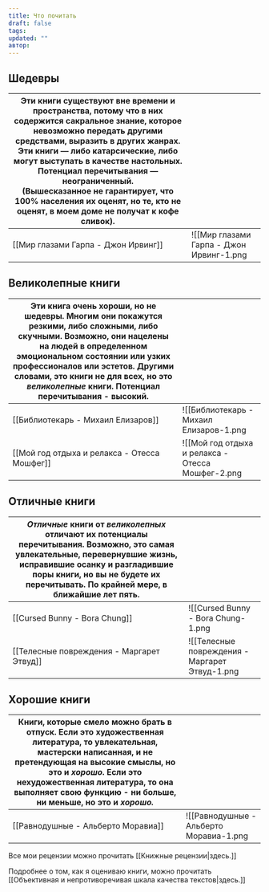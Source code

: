 ```yaml
---
title: Что почитать
draft: false
tags: 
updated: ""
автор:
---
```

## Шедевры

| Эти книги существуют вне времени и пространства, потому что в них содержится сакральное знание, которое невозможно передать другими средствами, выразить в других жанрах. Эти книги — либо катарсические, либо могут выступать в качестве настольных. Потенциал перечитывания — неограниченный.  <br>(Вышесказанное не гарантирует, что 100% населения их оценят, но те, кто не оценят, в моем доме не получат к кофе сливок). |                                            |
| ------------------------------------------------------------------------------------------------------------------------------------------------------------------------------------------------------------------------------------------------------------------------------------------------------------------------------------------------------------------------------------------------------------------------------ | ------------------------------------------ |
| [[Мир глазами Гарпа - Джон Ирвинг]]                                                                                                                                                                                                                                                                                                                                                                                            | ![[Мир глазами Гарпа - Джон Ирвинг-1.png|200]] |

## Великолепные книги

| Эти книга очень хороши, но не шедевры. Многим они покажутся резкими, либо сложными, либо скучными. Возможно, они нацелены на людей в определенном эмоциональном состоянии или узких профессионалов или эстетов. Другими словами, это книги не для всех, но это _великолепные_ книги. Потенциал перечитывания - высокий. |                                                     |
| ----------------------------------------------------------------------------------------------------------------------------------------------------------------------------------------------------------------------------------------------------------------------------------------------------------------------- | --------------------------------------------------- |
| [[Библиотекарь - Михаил Елизаров]]                                                                                                                                                                                                                                                                                      | ![[Библиотекарь - Михаил Елизаров-1.png|200]]           |
| [[Мой год отдыха и релакса - Отесса Мошфег]]                                                                                                                                                                                                                                                                            | ![[Мой год отдыха и релакса - Отесса Мошфег-2.png|200]] |

## Отличные книги

| _Отличные_ книги от _великолепных_ отличают их потенциалы перечитывания. Возможно, это самая увлекательные, перевернувшие жизнь, исправившие осанку и разгладившие поры книги, но вы не будете их перечитывать. По крайней мере, в ближайшие лет пять. |                                                   |
| ------------------------------------------------------------------------------------------------------------------------------------------------------------------------------------------------------------------------------------------------------ | ------------------------------------------------- |
| [[Cursed Bunny - Bora Chung]]                                                                                                                                                                                                                          | ![[Cursed Bunny - Bora Chung-1.png|200]]              |
| [[Телесные повреждения  - Маргарет Этвуд]]                                                                                                                                                                                                             | ![[Телесные повреждения  - Маргарет Этвуд-1.png|200]] |

## Хорошие книги

| Книги, которые смело можно брать в отпуск. Если это художественная литература, то увлекательная, мастерски написанная, и не претендующая на высокие смыслы, но это и _хорошо_. Если это нехудожественная литература, то она выполняет свою функцию - ни больше, ни меньше, но это и _хорошо._ |                                           |
| --------------------------------------------------------------------------------------------------------------------------------------------------------------------------------------------------------------------------------------------------------------------------------------------- | ----------------------------------------- |
| [[Равнодушные - Альберто Моравиа]]                                                                                                                                                                                                                                                            | ![[Равнодушные - Альберто Моравиа-1.png|200]] |



Все мои рецензии можно прочитать [[Книжные рецензии|здесь.]]

Подробнее о том, как я оцениваю книги, можно прочитать [[Объективная и непротиворечивая шкала качества текстов|здесь.]]
